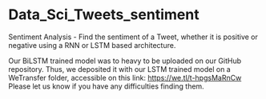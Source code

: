 # Data_Sci_Tweets_sentiment
Sentiment Analysis - Find the sentiment of a Tweet, whether it is positive or negative using a RNN or LSTM based architecture.

Our BiLSTM trained model was to heavy to be uploaded on our GitHub repository.
Thus, we deposited it with our LSTM trained model on a WeTransfer folder, accessible on this link: https://we.tl/t-hpgsMaRnCw
Please let us know if you have any difficulties finding them.
